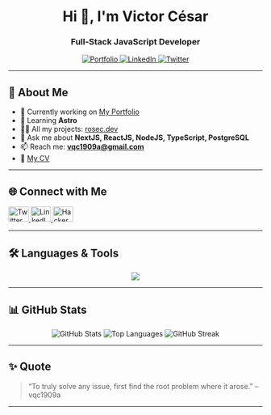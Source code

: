 <!-- Profile Header -->
<p align="center">
  <h1 align="center">Hi 👋, I'm Victor César</h1>
  <h3 align="center">Full-Stack JavaScript Developer</h3>
</p>

<p align="center">
  <a href="https://www.rosec.dev" target="_blank">
    <img src="https://img.shields.io/badge/Portfolio-rosec.dev-6f42c1?style=for-the-badge" alt="Portfolio" />
  </a>
  <a href="https://www.linkedin.com/in/victor-cesar-quispe-atencio/" target="_blank">
    <img src="https://img.shields.io/badge/LinkedIn-blue?logo=linkedin&style=for-the-badge" alt="LinkedIn" />
  </a>
  <a href="https://twitter.com/vqc1909a" target="_blank">
    <img src="https://img.shields.io/badge/Twitter-1DA1F2?logo=twitter&style=for-the-badge" alt="Twitter" />
  </a>
</p>

---

## 🚀 About Me

- 🔭 Currently working on [My Portfolio](https://www.rosec.dev)
- 🌱 Learning **Astro**
- 👨‍💻 All my projects: [rosec.dev](https://www.rosec.dev)
- 💬 Ask me about **NextJS, ReactJS, NodeJS, TypeScript, PostgreSQL**
- 📫 Reach me: **vqc1909a@gmail.com**
- 📄 [My CV](https://www.rosec.dev/files/cv.pdf)

---

## 🌐 Connect with Me

<p>
  <a href="https://twitter.com/vqc1909a" target="_blank">
    <img src="https://raw.githubusercontent.com/rahuldkjain/github-profile-readme-generator/master/src/images/icons/Social/twitter.svg" alt="Twitter" height="30" width="40" />
  </a>
  <a href="https://linkedin.com/in/victor-cesar-quispe-atencio" target="_blank">
    <img src="https://raw.githubusercontent.com/rahuldkjain/github-profile-readme-generator/master/src/images/icons/Social/linked-in-alt.svg" alt="LinkedIn" height="30" width="40" />
  </a>
  <a href="https://www.hackerrank.com/vqc1909a" target="_blank">
    <img src="https://raw.githubusercontent.com/rahuldkjain/github-profile-readme-generator/master/src/images/icons/Social/hackerrank.svg" alt="HackerRank" height="30" width="40" />
  </a>
</p>

---

## 🛠️ Languages & Tools

<p align="center">
  <img src="https://skillicons.dev/icons?i=react,nextjs,nodejs,typescript,javascript,postgres,mongodb,tailwind,redux,jest,cypress,git,linux,python,docker,mysql,nginx,express,redis,bash" />
</p>

---

## 📊 GitHub Stats

<p align="center">
  <img src="https://github-readme-stats.vercel.app/api?username=vqc1909a&show_icons=true&theme=radical" alt="GitHub Stats" />
  <img src="https://github-readme-stats.vercel.app/api/top-langs?username=vqc1909a&show_icons=true&locale=en&layout=compact&theme=radical" alt="Top Languages" />
  <img src="https://github-readme-streak-stats.herokuapp.com/?user=vqc1909a&theme=radical" alt="GitHub Streak" />
</p>

---

## ✨ Quote

> “To truly solve any issue, first find the root problem where it arose.” – vqc1909a

---
